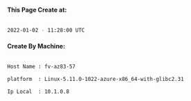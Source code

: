 
   
#### This Page Create at:

```bash

2022-01-02 - 11:28:00 UTC

```

#### Create By Machine:

```bash

Host Name : fv-az83-57

platform  : Linux-5.11.0-1022-azure-x86_64-with-glibc2.31

Ip Local  : 10.1.0.8

```

